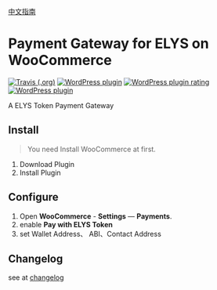 [中文指南](readme_zh.md)
# Payment Gateway for ELYS on WooCommerce

[![Travis (.org)](https://img.shields.io/travis/inKerk/woocommerce-erc20-payment-gateway.svg)](https://travis-ci.org/inKerk/woocommerce-erc20-payment-gateway)
[![WordPress plugin](https://img.shields.io/wordpress/plugin/v/woo-erc20-payment-gateway.svg?style=plastic)](https://wordpress.org/plugins/woo-erc20-payment-gateway/)
[![WordPress plugin rating](https://img.shields.io/wordpress/plugin/r/woo-erc20-payment-gateway.svg?style=plastic)](https://wordpress.org/plugins/woo-erc20-payment-gateway/)
[![WordPress plugin](https://img.shields.io/wordpress/plugin/dt/woo-erc20-payment-gateway.svg?style=plastic)](https://wordpress.org/plugins/woo-erc20-payment-gateway/)




A ELYS Token Payment Gateway


## Install

> You need Install WooCommerce at first.

1. Download Plugin
2. Install Plugin

## Configure

1. Open **WooCommerce** -  **Settings** — **Payments**.
2. enable **Pay with ELYS Token**
3. set Wallet Address、 ABI、Contact Address

## Changelog

see at [changelog](changelog.md)

